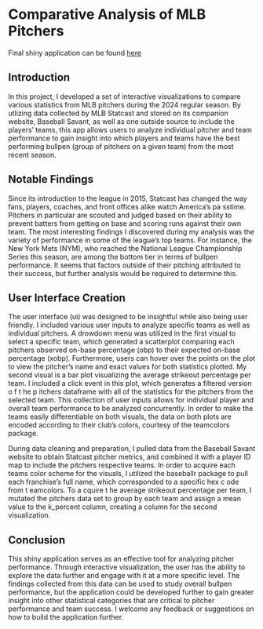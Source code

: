 # Comparative Analysis of MLB Pitchers
Final shiny application can be found [here](https://igallucci.shinyapps.io/HW2_App/)

## Introduction
In this project, I developed a set of interactive visualizations to compare various statistics from MLB pitchers
during the 2024 regular season. By utlizing data collected by MLB Statcast and stored on its companion
website, Baseball Savant, as well as one outside source to include the players’ teams, this app allows users to
analyze individual pitcher and team performance to gain insight into which players and teams have the best
performing bullpen (group of pitchers on a given team) from the most recent season.

## Notable Findings
Since its introduction to the league in 2015, Statcast has changed the way fans, players, coaches, and front
offices alike watch America’s pa sstime. Pitchers in particular are scouted and judged based on their ability to
prevent batters from getting on base and scoring runs against their own team. The most interesting findings I
discovered during my analysis was the variety of performance in some of the league’s top teams. For instance,
the New York Mets (NYM), who reached the National League Championship Series this season, are among
the bottom tier in terms of bullpen performance. It seems that factors outside of their pitching attributed to
their success, but further analysis would be required to determine this.

## User Interface Creation
The user interface (ui) was designed to be insightful while also being user friendly. I included various user
inputs to analyze specific teams as well as individual pitchers. A drowdown menu was utilized in the first
visual to select a specific team, which generated a scatterplot comparing each pitchers observed on-base
percentage (obp) to their expected on-base percentage (xobp). Furthermore, users can hover over the points
on the plot to view the pitcher’s name and exact values for both statistics plotted. My second visual is a
bar plot visualizing the average strikeout percentage per team. I included a click event in this plot, which
generates a filtered version o f t he p itchers dataframe with all of the statistics for the pitchers from the
selected team. This collection of user inputs allows for individual player and overall team performance to be
analyzed concurrently. In order to make the teams easily differentiable on both visuals, the data on both
plots are encoded according to their club’s colors, courtesy of the teamcolors package.

During data cleaning and preparation, I pulled data from the Baseball Savant website to obtain Statcast
pitcher metrics, and combined it with a player ID map to include the pitchers respective teams. In order to
acquire each teams color scheme for the visuals, I utilized the baseballr package to pull each franchise’s
full name, which corresponded to a specific hex c ode from t eamcolors. To a cquire t he average strikeout
percentage per team, I mutated the pitchers data set to group by each team and assign a mean value to the
k_percent column, creating a column for the second visualization.

## Conclusion
This shiny application serves as an effective tool for analyzing pitcher performance. Through interactive
visualization, the user has the ability to explore the data further and engage with it at a more specific level.
The findings collected from this data can be used to study overall bullpen performance, but the application
could be developed further to gain greater insight into other statistical categories that are critical to pitcher
performance and team success. I welcome any feedback or suggestions on how to build the application further.
